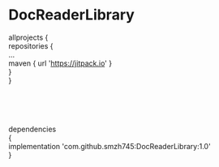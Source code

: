 # DocReaderLibrary



allprojects {<br/>
		repositories {<br/>
			...<br/>
			maven { url 'https://jitpack.io' }<br/>
		}<br/>
	}<br/>
  
  <br/><br/><br/>
  
  dependencies <br/>
  {<br/>
  implementation 'com.github.smzh745:DocReaderLibrary:1.0'<br/>
	}<br/>
